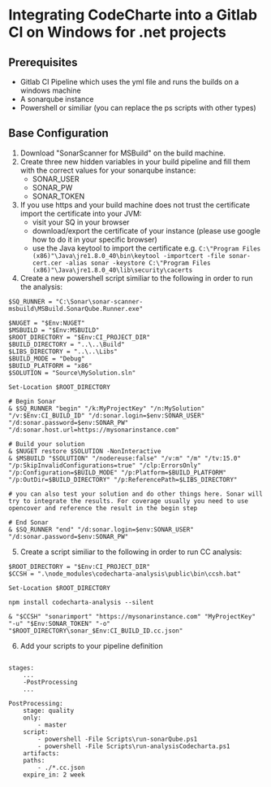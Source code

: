 # Integrating CodeCharte into a Gitlab CI on Windows for .net projects

## Prerequisites

* Gitlab CI Pipeline which uses the yml file and runs the builds on a windows machine
* A sonarqube instance
* Powershell or similiar (you can replace the ps scripts with other types)

## Base Configuration

1. Download "SonarScanner for MSBuild" on the build machine. 
2. Create three new hidden variables in your build pipeline and fill them with the correct values for your sonarqube instance: 
	* SONAR_USER
	* SONAR_PW
	* SONAR_TOKEN
3. If you use https and your build machine does not trust the certificate import the certificate into your JVM:
	* visit your SQ in your browser
	* download/export the certificate of your instance (please use google how to do it in your specific browser)
	* use the Java keytool to import the certificate e.g. `C:\"Program Files (x86)"\Java\jre1.8.0_40\bin\keytool -importcert -file sonar-cert.cer -alias sonar -keystore C:\"Program Files (x86)"\Java\jre1.8.0_40\lib\security\cacerts`
4. Create a new powershell script similiar to the following in order to run the analysis:
```
$SQ_RUNNER = "C:\Sonar\sonar-scanner-msbuild\MSBuild.SonarQube.Runner.exe"
 
$NUGET = "$Env:NUGET"
$MSBUILD = "$Env:MSBUILD"
$ROOT_DIRECTORY = "$Env:CI_PROJECT_DIR"
$BUILD_DIRECTORY = "..\..\Build"
$LIBS_DIRECTORY = "..\..\Libs"
$BUILD_MODE = "Debug"
$BUILD_PLATFORM = "x86"
$SOLUTION = "Source\MySolution.sln"
 
Set-Location $ROOT_DIRECTORY
 
# Begin Sonar
& $SQ_RUNNER "begin" "/k:MyProjectKey" "/n:MySolution" "/v:$Env:CI_BUILD_ID" "/d:sonar.login=$env:SONAR_USER" "/d:sonar.password=$env:SONAR_PW" "/d:sonar.host.url=https://mysonarinstance.com"

# Build your solution
& $NUGET restore $SOLUTION -NonInteractive
& $MSBUILD "$SOLUTION" "/nodereuse:false" "/v:m" "/m" "/tv:15.0" "/p:SkipInvalidConfigurations=true" "/clp:ErrorsOnly" "/p:Configuration=$BUILD_MODE" "/p:Platform=$BUILD_PLATFORM" "/p:OutDir=$BUILD_DIRECTORY" "/p:ReferencePath=$LIBS_DIRECTORY"
 
# you can also test your solution and do other things here. Sonar will try to integrate the results. For coverage usually you need to use opencover and reference the result in the begin step

# End Sonar
& $SQ_RUNNER "end" "/d:sonar.login=$env:SONAR_USER" "/d:sonar.password=$env:SONAR_PW"

```

5. Create a script similiar to the following in order to run CC analysis:
```
$ROOT_DIRECTORY = "$Env:CI_PROJECT_DIR"
$CCSH = ".\node_modules\codecharta-analysis\public\bin\ccsh.bat"
 
Set-Location $ROOT_DIRECTORY
 
npm install codecharta-analysis --silent
 
& "$CCSH" "sonarimport" "https://mysonarinstance.com" "MyProjectKey" "-u" "$Env:SONAR_TOKEN" "-o" "$ROOT_DIRECTORY\sonar_$Env:CI_BUILD_ID.cc.json"
```

6. Add your scripts to your pipeline definition
```

stages:
	...
	-PostProcessing
	...

PostProcessing:
	stage: quality
	only:
		- master
	script:
		- powershell -File Scripts\run-sonarQube.ps1
		- powershell -File Scripts\run-analysisCodecharta.ps1
	artifacts:
	paths:
		- ./*.cc.json
	expire_in: 2 week
	
```